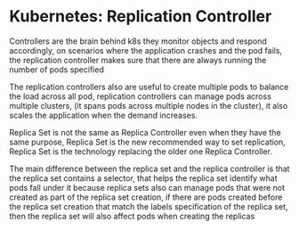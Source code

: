 # Kubernetes: Replication Controller

Controllers are the brain behind k8s they monitor objects and respond accordingly, on scenarios where the application crashes and the pod fails, the replication controller makes sure that there are always running the number of pods specified

The replication controllers also are useful to create multiple pods to balance the load across all pod, replication controllers can manage pods across multiple clusters, (it spans pods across multiple nodes in the cluster), it also scales the application when the demand increases.

Replica Set is not the same as Replica Controller even when they have the same purpose, Replica Set is the new recommended way to set replication, Replica Set is the technology replacing the older one Replica Controller.


The main difference between the replica set and the replica controller is that the replica set contains a selector, that helps the replica set identify what pods fall under it because replica sets also can manage pods that were not created as part of the replica set creation, if there are pods created before the replica set creation that match the labels specification of the replica set, then the replica set will also affect pods when creating the replicas
